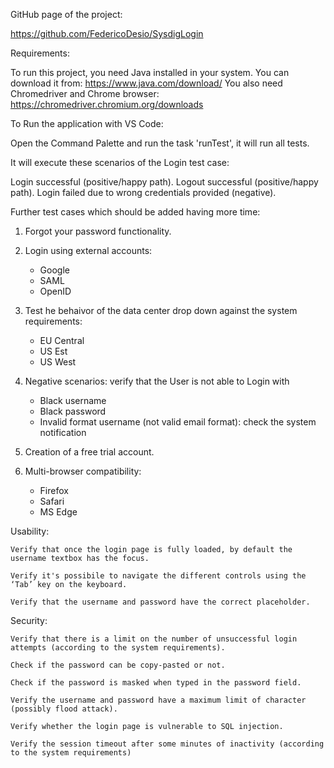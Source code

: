 GitHub page of the project:

https://github.com/FedericoDesio/SysdigLogin

Requirements:

To run this project, you need Java installed in your system. You can download it from: https://www.java.com/download/
You also need Chromedriver and Chrome browser: https://chromedriver.chromium.org/downloads

To Run the application with VS Code:

Open the Command Palette and run the task 'runTest', it will run all tests.

It will execute these scenarios of the Login test case:

Login successful (positive/happy path).
Logout successful (positive/happy path).
Login failed due to wrong credentials provided (negative).

Further test cases which should be added having more time:


1) Forgot your password functionality.

2) Login using external accounts:
    - Google
    - SAML
    - OpenID

3) Test he behaivor of the data center drop down against the system requirements:
    - EU Central
    - US Est
    - US West

4) Negative scenarios: verify that the User is not able to Login with 
    - Black username
    - Black password
    - Invalid format username (not valid email format): check the system notification

5) Creation of a free trial account.

6) Multi-browser compatibility:
    - Firefox
    - Safari
    - MS Edge

Usability:

    Verify that once the login page is fully loaded, by default the username textbox has the focus.

    Verify it's possibile to navigate the different controls using the ‘Tab’ key on the keyboard.

    Verify that the username and password have the correct placeholder.

Security:

    Verify that there is a limit on the number of unsuccessful login attempts (according to the system requirements).

    Check if the password can be copy-pasted or not.

    Check if the password is masked when typed in the password field.

    Verify the username and password have a maximum limit of character (possibly flood attack).

    Verify whether the login page is vulnerable to SQL injection.

    Verify the session timeout after some minutes of inactivity (according to the system requirements)
